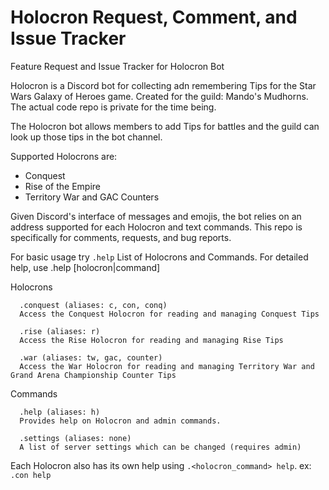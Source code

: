 # Holocron Request, Comment, and Issue Tracker
Feature Request and Issue Tracker for Holocron Bot

Holocron is a Discord bot for collecting adn remembering Tips for the Star Wars Galaxy of Heroes game. Created for the guild: Mando's Mudhorns. The actual code repo is private for the time being.

The Holocron bot allows members to add Tips for battles and the guild can look up those tips in the bot channel.

Supported Holocrons are:
* Conquest
* Rise of the Empire
* Territory War and GAC Counters

Given Discord's interface of messages and emojis, the bot relies on an address supported for each Holocron and text commands. This repo is specifically for comments, requests, and bug reports.

For basic usage try `.help`
  List of Holocrons and Commands.
  For detailed help, use .help [holocron|command]
  
  Holocrons
  
      .conquest (aliases: c, con, conq)
      Access the Conquest Holocron for reading and managing Conquest Tips
  
      .rise (aliases: r)
      Access the Rise Holocron for reading and managing Rise Tips
  
      .war (aliases: tw, gac, counter)
      Access the War Holocron for reading and managing Territory War and Grand Arena Championship Counter Tips
  
  Commands
  
      .help (aliases: h)
      Provides help on Holocron and admin commands.
  
      .settings (aliases: none)
      A list of server settings which can be changed (requires admin)


Each Holocron also has its own help using `.<holocron_command> help`. ex: `.con help`
